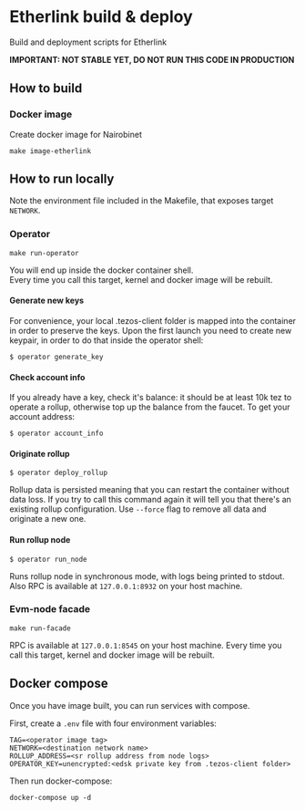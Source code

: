 # Etherlink build & deploy

Build and deployment scripts for Etherlink

**IMPORTANT: NOT STABLE YET, DO NOT RUN THIS CODE IN PRODUCTION**

## How to build

### Docker image

Create docker image for Nairobinet

```
make image-etherlink
```

## How to run locally

Note the environment file included in the Makefile, that exposes target `NETWORK`.

### Operator

```
make run-operator
```

You will end up inside the docker container shell.  
Every time you call this target, kernel and docker image will be rebuilt.

#### Generate new keys

For convenience, your local .tezos-client folder is mapped into the container in order to preserve the keys. Upon the first launch you need to create new keypair, in order to do that inside the operator shell:

```
$ operator generate_key
```

#### Check account info

If you already have a key, check it's balance: it should be at least 10k tez to operate a rollup, otherwise top up the balance from the faucet. To get your account address:

```
$ operator account_info
```

#### Originate rollup

```
$ operator deploy_rollup
```

Rollup data is persisted meaning that you can restart the container without data loss. If you try to call this command again it will tell you that there's an existing rollup configuration. Use `--force` flag to remove all data and originate a new one.

#### Run rollup node

```
$ operator run_node
```

Runs rollup node in synchronous mode, with logs being printed to stdout.  
Also RPC is available at `127.0.0.1:8932` on your host machine.

### Evm-node facade

```
make run-facade
```

RPC is available at `127.0.0.1:8545` on your host machine.
Every time you call this target, kernel and docker image will be rebuilt.

## Docker compose

Once you have image built, you can run services with compose.

First, create a `.env` file with four environment variables:
```
TAG=<operator image tag>
NETWORK=<destination network name>
ROLLUP_ADDRESS=<sr rollup address from node logs>
OPERATOR_KEY=unencrypted:<edsk private key from .tezos-client folder>
```

Then run docker-compose:

```
docker-compose up -d
```